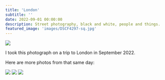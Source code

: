 ```yaml
---
title: 'London'
subtitle: ''
date: 2022-09-01 00:00:00
description: Street photography, black and white, people and things.
featured_image: 'images/DSCF4297-sq.jpg'
---
```


![]({{site.baseurl}}/images/DSCF4297-landscape.jpg)

I took this photograph on a trip to London in September 2022.

Here are more photos from that same day:
<div class="gallery" data-columns="2">
	<img src="{{site.baseurl}}/images/DSCF4297.jpg"> <!-- London man smoking -->
	<img src="{{site.baseurl}}/images/DSCF4324.jpg"> <!-- London couple phone -->
	<img src="{{site.baseurl}}/images/DSCF4326.jpg"> <!-- London girl camera look -->
</div> 